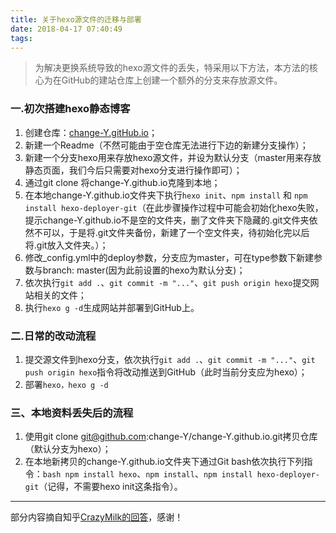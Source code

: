 ```yaml
---
title: 关于hexo源文件的迁移与部署
date: 2018-04-17 07:40:49
tags:
---
```


> 为解决更换系统导致的hexo源文件的丢失，特采用以下方法，本方法的核心为在GitHub的建站仓库上创建一个额外的分支来存放源文件。

### 一.初次搭建hexo静态博客
1. 创建仓库：[change-Y.gitHub.io](https://change-Y.gitHub.io)；
2. 新建一个Readme（不然可能由于空仓库无法进行下边的新建分支操作）；
3. 新建一个分支hexo用来存放hexo源文件，并设为默认分支（master用来存放静态页面，我们今后只需要对hexo分支进行操作即可）；
4. 通过git clone 将change-Y.github.io克隆到本地；
5. 在本地change-Y.github.io文件夹下执行`hexo init`、`npm install` 和 `npm install hexo-deployer-git`（在此步骤操作过程中可能会初始化hexo失败，提示change-Y.github.io不是空的文件夹，删了文件夹下隐藏的.git文件夹依然不可以，于是将.git文件夹备份，新建了一个空文件夹，待初始化完以后将.git放入文件夹。）；
6. 修改_config.yml中的deploy参数，分支应为master，可在type参数下新建参数与branch: master(因为此前设置的hexo为默认分支)；
7. 依次执行`git add .`、`git commit -m "..."`、`git push origin hexo`提交网站相关的文件；
8. 执行`hexo g -d`生成网站并部署到GitHub上。

### 二.日常的改动流程
1. 提交源文件到hexo分支，依次执行`git add .`、`git commit -m "..."`、`git push origin hexo`指令将改动推送到GitHub（此时当前分支应为hexo）；
2. 部署`hexo，hexo g -d`

### 三、本地资料丢失后的流程
1. 使用git clone git@github.com:change-Y/change-Y.github.io.git拷贝仓库（默认分支为hexo）；
2. 在本地新拷贝的change-Y.github.io文件夹下通过Git bash依次执行下列指令：`bash npm install hexo`、`npm install`、`npm install hexo-deployer-git`（记得，不需要hexo init这条指令）。

-----
部分内容摘自知乎[CrazyMilk的回答](https://www.zhihu.com/question/21193762)，感谢！
